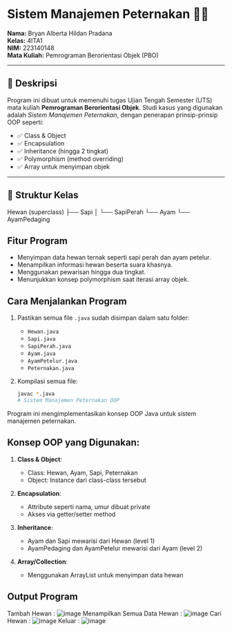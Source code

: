 # Sistem Manajemen Peternakan 🐄🐔

**Nama:** Bryan Alberta Hildan Pradana  
**Kelas:** 4ITA1  
**NIM:** 223140148  
**Mata Kuliah:** Pemrograman Berorientasi Objek (PBO)

---

## 📌 Deskripsi

Program ini dibuat untuk memenuhi tugas Ujian Tengah Semester (UTS) mata kuliah **Pemrograman Berorientasi Objek**. Studi kasus yang digunakan adalah *Sistem Manajemen Peternakan*, dengan penerapan prinsip-prinsip OOP seperti:

- ✅ Class & Object  
- ✅ Encapsulation  
- ✅ Inheritance (hingga 2 tingkat)  
- ✅ Polymorphism (method overriding)  
- ✅ Array untuk menyimpan objek

---

## 🧱 Struktur Kelas

Hewan (superclass)
├── Sapi
│ └── SapiPerah
└── Ayam
└── AyamPedaging

## Fitur Program
- Menyimpan data hewan ternak seperti sapi perah dan ayam petelur.
- Menampilkan informasi hewan beserta suara khasnya.
- Menggunakan pewarisan hingga dua tingkat.
- Menunjukkan konsep polymorphism saat iterasi array objek.

## Cara Menjalankan Program
1. Pastikan semua file `.java` sudah disimpan dalam satu folder:
   - `Hewan.java`
   - `Sapi.java`
   - `SapiPerah.java`
   - `Ayam.java`
   - `AyamPetelur.java`
   - `Peternakan.java`

2. Kompilasi semua file:
   ```bash
   javac *.java
   # Sistem Manajemen Peternakan OOP

Program ini mengimplementasikan konsep OOP Java untuk sistem manajemen peternakan.

## Konsep OOP yang Digunakan:
1. **Class & Object**: 
   - Class: Hewan, Ayam, Sapi, Peternakan
   - Object: Instance dari class-class tersebut

2. **Encapsulation**:
   - Attribute seperti nama, umur dibuat private
   - Akses via getter/setter method

3. **Inheritance**:
   - Ayam dan Sapi mewarisi dari Hewan (level 1)
   - AyamPedaging dan AyamPetelur mewarisi dari Ayam (level 2)

4. **Array/Collection**:
   - Menggunakan ArrayList untuk menyimpan data hewan

## Output Program
Tambah Hewan :
![image](https://github.com/user-attachments/assets/c535b290-2bd6-4c65-b11f-45e8aa7749e3)
Menampilkan Semua Data Hewan :
![image](https://github.com/user-attachments/assets/e27e996c-de22-406c-b0be-4b0dbe504ac0)
Cari Hewan :
![image](https://github.com/user-attachments/assets/30f129e5-191e-4e86-bcf7-1fa06fd053b8)
Keluar :
![image](https://github.com/user-attachments/assets/237fca61-d905-46fc-9ac0-11e2f888a429)




